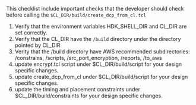 This checklist include important checks that the developer should check before calling the `$CL_DIR/build/create_dcp_from_cl.tcl`

1. Verify that the environment variables HDK_SHELL_DIR and CL_DIR are set correctly.
2. Verify that the CL_DIR have the `/build` directory under the directory pointed by CL_DIR
3. Verity that the /build directory have AWS recommended subdirectories: /constrains, /scripts, /src_port_encryption, /reports, /to_aws
4. update encrypt.tcl script under $CL_DIR/build/script for your design specific changes.
5. update create_dcp_from_cl under $CL_DIR/build/script for your design specific changes.
6. update the timing and placement constraints under $CL_DIR/build/constraints for your design specific changes.
